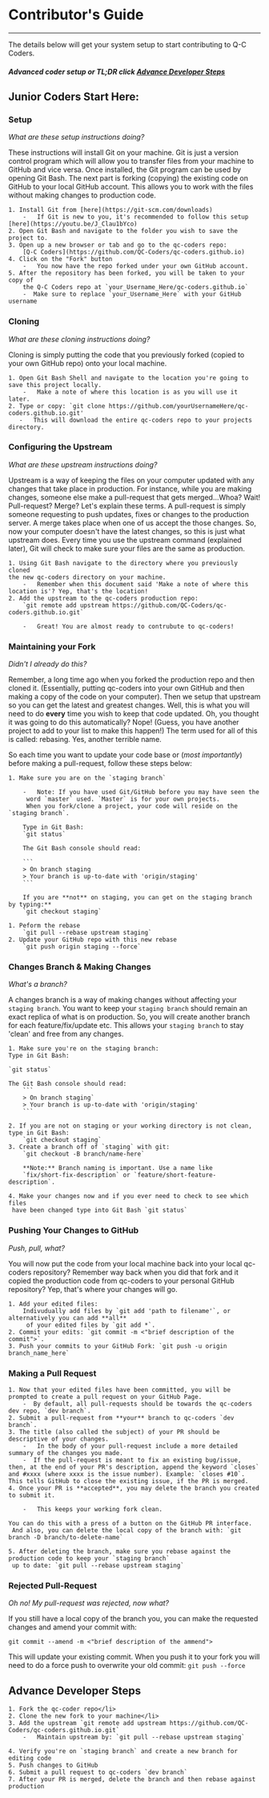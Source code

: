 # Contributor's Guide


-------

The details below will get your system setup to start contributing to Q-C Coders.

#### *Advanced coder setup or TL;DR click [Advance Developer Steps](#advance-developer-steps)* 

## Junior Coders Start Here:

### Setup

*What are these setup instructions doing?*

These instructions will install Git on your machine. Git is just a version control program which will allow you to transfer files from your machine to GitHub and vice versa. Once installed, the Git program can be used by opening Git Bash. The next part is forking (copying) the existing code on GitHub to your local GitHub account. This allows you to work with the files without making changes to production code.


    1. Install Git from [here](https://git-scm.com/downloads)
        -   If Git is new to you, it's recommended to follow this setup [here](https://youtu.be/J_Clau1bYco)
	2. Open Git Bash and navigate to the folder you wish to save the project to.
	3. Open up a new browser or tab and go to the qc-coders repo: 
        [Q-C Coders](https://github.com/QC-Coders/qc-coders.github.io)
	4. Click on the "Fork" button
        -   You now have the repo forked under your own GitHub account.
	5. After the repository has been forked, you will be taken to your copy of 
        the Q-C Coders repo at `your_Username_Here/qc-coders.github.io`
        -  Make sure to replace `your_Username_Here` with your GitHub username


### Cloning

*What are these cloning instructions doing?*

Cloning is simply putting the code that you previously forked (copied to your own GitHub repo) onto your local machine. 


	1. Open Git Bash Shell and navigate to the location you're going to save this project locally.
        -   Make a note of where this location is as you will use it later.
    2. Type or copy: `git clone https://github.com/yourUsernameHere/qc-coders.github.io.git'
	   -   This will download the entire qc-coders repo to your projects directory.


### Configuring the Upstream

*What are these upstream instructions doing?*

Upstream is a way of keeping the files on your computer updated with any changes that take place in production. For instance, while you are making changes, someone else make a pull-request that gets merged...Whoa? Wait! Pull-request? Merge? Let's explain these terms. A pull-request is simply someone requesting to push updates, fixes or changes to the production server. A merge takes place when one of us accept the those changes. So, now your computer doesn't have the latest changes, so this is just what upstream does. Every time you use the upstream command (explained later), Git will check to make sure your files are the same as production.


	1. Using Git Bash navigate to the directory where you previously cloned 
    the new qc-coders directory on your machine.
        -   Remember when this document said 'Make a note of where this location is'? Yep, that's the location!
	2. Add the upstream to the qc-coders production repo:
		`git remote add upstream https://github.com/QC-Coders/qc-coders.github.io.git`
		
        -   Great! You are almost ready to contrubute to qc-coders!


### Maintaining your Fork

*Didn't I already do this?*<br/>

Remember, a long time ago when you forked the production repo and then cloned it. (Essentially, putting qc-coders into your own GitHub and then making a copy of the code on your computer). Then we setup that upstream so you can get the latest and greatest changes. Well, this is what you will need to do **every** time you wish to keep that code updated. Oh, you thought it was going to do this automatically? Nope! (Guess, you have another project to add to your list to make this happen!) The term used for all of this is called: rebasing. Yes, another terrible name.

So each time you want to update your code base or (*most importantly*) before making a pull-request, follow these steps below:


	1. Make sure you are on the `staging branch`
		
        -   Note: If you have used Git/GitHub before you may have seen the
         word `master` used. `Master` is for your own projects. 
         When you fork/clone a project, your code will reside on the `staging branch`.

		Type in Git Bash:
        `git status`
		
		The Git Bash console should read:
		
		```
        > On branch staging
		> Your branch is up-to-date with 'origin/staging'
		```

		If you are **not** on staging, you can get on the staging branch by typing:**
		`git checkout staging`

	1. Peform the rebase
		`git pull --rebase upstream staging`
	2. Update your GitHub repo with this new rebase
		`git push origin staging --force`


### Changes Branch & Making Changes

*What's a branch?*

A changes branch is a way of making changes without affecting your `staging branch`. You want to keep your `staging branch` should remain an exact replica of what is on production. So, you will create another branch for each feature/fix/update etc. This allows your `staging branch` to stay 'clean' and free from any changes.

	1. Make sure you're on the staging branch:
	Type in Git Bash:

    `git status`

	The Git Bash console should read:
        ```
        > On branch staging`
		> Your branch is up-to-date with 'origin/staging'
		```

	2. If you are not on staging or your working directory is not clean, type in Git Bash:
		`git checkout staging`
	3. Create a branch off of `staging` with git:
		`git checkout -B branch/name-here`

		**Note:** Branch naming is important. Use a name like
	    `fix/short-fix-description` or `feature/short-feature-description`.

    4. Make your changes now and if you ever need to check to see which files
     have been changed type into Git Bash `git status`



### Pushing Your Changes to GitHub

*Push, pull, what?*

You will now put the code from your local machine back into your local qc-coders repository? Remember way back when you did that fork and it copied the production code from qc-coders to your personal GitHub repository? Yep, that's where your changes will go.

	1. Add your edited files:
		Indivudually add files by `git add 'path to filename'`, or alternatively you can add **all**
         of your edited files by `git add *`.
	2. Commit your edits: `git commit -m <"brief description of the commit">`.
	3. Push your commits to your GitHub Fork: `git push -u origin branch_name_here`


### Making a Pull Request

	1. Now that your edited files have been committed, you will be prompted to create a pull request on your GitHub Page.
    	-  By default, all pull-requests should be towards the qc-coders dev repo, `dev branch`.
    2. Submit a pull-request from **your** branch to qc-coders `dev branch`.
    3. The title (also called the subject) of your PR should be descriptive of your changes.
        -   In the body of your pull-request include a more detailed summary of the changes you made.
    	-  If the pull-request is meant to fix an existing bug/issue, then, at the end of your PR's description, append the keyword `closes` and #xxxx (where xxxx is the issue number). Example: `closes #10`. This tells GitHub to close the existing issue, if the PR is merged.
    4. Once your PR is **accepted**, you may delete the branch you created to submit it.
	
        -   This keeps your working fork clean.

	You can do this with a press of a button on the GitHub PR interface.
     And also, you can delete the local copy of the branch with: `git branch -D branch/to-delete-name`
	
	5. After deleting the branch, make sure you rebase against the production code to keep your `staging branch`
     up to date: `git pull --rebase upstream staging`


### Rejected Pull-Request

*Oh no! My pull-request was rejected, now what?*

If you still have a local copy of the branch you, you can make the requested changes and amend your commit with:

`git commit --amend -m <"brief description of the ammend">`  

This will update your existing
commit. When you push it to your fork you will need to do a force push to overwrite your old commit:
`git push --force`

## Advance Developer Steps

	1. Fork the qc-coder repo</li>
	2. Clone the new fork to your machine</li>
	3. Add the upstream `git remote add upstream https://github.com/QC-Coders/qc-coders.github.io.git`
        -   Maintain upstream by: `git pull --rebase upstream staging`

	4. Verify you're on `staging branch` and create a new branch for editing code
    5. Push changes to GitHub
    6. Submit a pull request to qc-coders `dev branch`
    7. After your PR is merged, delete the branch and then rebase against production




